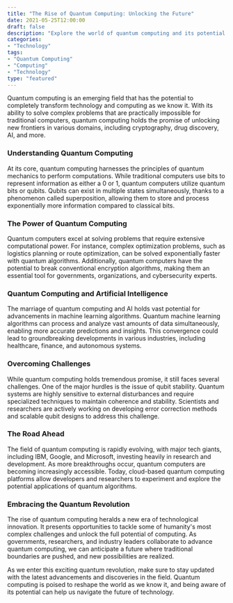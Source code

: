 ```yaml
--- 
title: "The Rise of Quantum Computing: Unlocking the Future"
date: 2021-05-25T12:00:00
draft: false
description: "Explore the world of quantum computing and its potential to revolutionize technology and computing as we know it."
categories:
- "Technology"
tags:
- "Quantum Computing"
- "Computing"
- "Technology"
type: "featured"
---
```


Quantum computing is an emerging field that has the potential to completely transform technology and computing as we know it. With its ability to solve complex problems that are practically impossible for traditional computers, quantum computing holds the promise of unlocking new frontiers in various domains, including cryptography, drug discovery, AI, and more.

### Understanding Quantum Computing

At its core, quantum computing harnesses the principles of quantum mechanics to perform computations. While traditional computers use bits to represent information as either a 0 or 1, quantum computers utilize quantum bits or qubits. Qubits can exist in multiple states simultaneously, thanks to a phenomenon called superposition, allowing them to store and process exponentially more information compared to classical bits.

### The Power of Quantum Computing

Quantum computers excel at solving problems that require extensive computational power. For instance, complex optimization problems, such as logistics planning or route optimization, can be solved exponentially faster with quantum algorithms. Additionally, quantum computers have the potential to break conventional encryption algorithms, making them an essential tool for governments, organizations, and cybersecurity experts.

### Quantum Computing and Artificial Intelligence

The marriage of quantum computing and AI holds vast potential for advancements in machine learning algorithms. Quantum machine learning algorithms can process and analyze vast amounts of data simultaneously, enabling more accurate predictions and insights. This convergence could lead to groundbreaking developments in various industries, including healthcare, finance, and autonomous systems.

### Overcoming Challenges

While quantum computing holds tremendous promise, it still faces several challenges. One of the major hurdles is the issue of qubit stability. Quantum systems are highly sensitive to external disturbances and require specialized techniques to maintain coherence and stability. Scientists and researchers are actively working on developing error correction methods and scalable qubit designs to address this challenge.

### The Road Ahead

The field of quantum computing is rapidly evolving, with major tech giants, including IBM, Google, and Microsoft, investing heavily in research and development. As more breakthroughs occur, quantum computers are becoming increasingly accessible. Today, cloud-based quantum computing platforms allow developers and researchers to experiment and explore the potential applications of quantum algorithms.

### Embracing the Quantum Revolution

The rise of quantum computing heralds a new era of technological innovation. It presents opportunities to tackle some of humanity's most complex challenges and unlock the full potential of computing. As governments, researchers, and industry leaders collaborate to advance quantum computing, we can anticipate a future where traditional boundaries are pushed, and new possibilities are realized.

As we enter this exciting quantum revolution, make sure to stay updated with the latest advancements and discoveries in the field. Quantum computing is poised to reshape the world as we know it, and being aware of its potential can help us navigate the future of technology.
